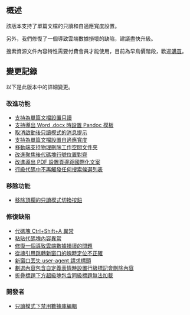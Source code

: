 ## 概述

該版本支持了單篇文檔的只讀和自適應寬度設置。

另外，我們修復了一個導致雲端數據損壞的缺陷，建議盡快升級。

搜索資源文件內容特性需要付費會員才能使用，目前為早鳥價階段，歡迎[購買](https://b3log.org/siyuan/pricing.html)。

## 變更記錄

以下是此版本中的詳細變更。

### 改進功能

* [支持為單篇文檔設置只讀](https://github.com/siyuan-note/siyuan/issues/8417)
* [支持導出 Word .docx 時設置 Pandoc 模板](https://github.com/siyuan-note/siyuan/issues/8740)
* [取消啟動後只讀模式的消息提示](https://github.com/siyuan-note/siyuan/issues/9100)
* [支持為單篇文檔設置自適應寬度](https://github.com/siyuan-note/siyuan/issues/9107)
* [移動端支持物理刪除工作空間文件夾](https://github.com/siyuan-note/siyuan/issues/9134)
* [改進聚焦後代碼塊行號位置對齊](https://github.com/siyuan-note/siyuan/issues/9140)
* [改進導出 PDF 設置頁邊距國際化文案](https://github.com/siyuan-note/siyuan/issues/9151)
* [行級代碼中不再觸發任何搜索候選列表](https://github.com/siyuan-note/siyuan/issues/9158)

### 移除功能

* [移除頂欄的只讀模式切換按鈕](https://github.com/siyuan-note/siyuan/issues/9145)

### 修復缺陷

* [代碼塊 Ctrl+Shift+A 異常](https://github.com/siyuan-note/siyuan/issues/9141)
* [粘貼代碼塊內容異常](https://github.com/siyuan-note/siyuan/issues/9142)
* [修復一個導致雲端數據損壞的問題](https://github.com/siyuan-note/siyuan/issues/9144)
* [從塊引用跳轉新窗口的塊時定位不正確](https://github.com/siyuan-note/siyuan/issues/9149)
* [新窗口丟失 user-agent 請求標頭](https://github.com/siyuan-note/siyuan/issues/9153)
* [劃選內容包含自定義表情時設置行級標記會刪除內容](https://github.com/siyuan-note/siyuan/issues/9156)
* [折疊標題下方超級塊包含同級標題無法加載](https://github.com/siyuan-note/siyuan/issues/9162)

### 開發者

* [只讀模式下禁用數據庫編輯](https://github.com/siyuan-note/siyuan/issues/9148)